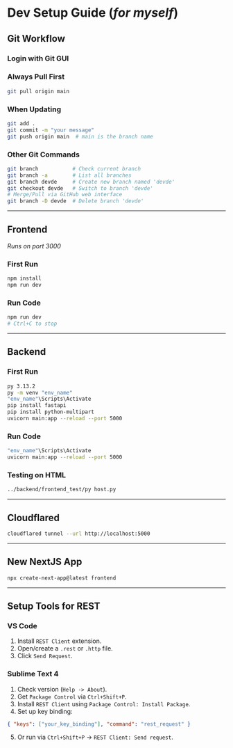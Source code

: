 # Dev Setup Guide (_for myself_)

## Git Workflow

### Login with Git GUI

### Always Pull First
```bash
git pull origin main
```

### When Updating
```bash
git add .
git commit -m "your message"
git push origin main  # main is the branch name
```

### Other Git Commands
```bash
git branch           # Check current branch
git branch -a        # List all branches
git branch devde     # Create new branch named 'devde'
git checkout devde   # Switch to branch 'devde'
# Merge/Pull via GitHub web interface
git branch -D devde  # Delete branch 'devde'
```

---

## Frontend

_Runs on port 3000_

### First Run
```bash
npm install
npm run dev
```

### Run Code
```bash
npm run dev
# Ctrl+C to stop
```

---

## Backend

### First Run
```bash
py 3.13.2
py -m venv "env_name"
"env_name"\Scripts\Activate
pip install fastapi
pip install python-multipart
uvicorn main:app --reload --port 5000
```

### Run Code
```bash
"env_name"\Scripts\Activate
uvicorn main:app --reload --port 5000
```

### Testing on HTML
```bash
../backend/frontend_test/py host.py
```

---

## Cloudflared

```bash
cloudflared tunnel --url http://localhost:5000
```

---

## New NextJS App

```bash
npx create-next-app@latest frontend
```

---

## Setup Tools for REST

### VS Code
1. Install `REST Client` extension.
2. Open/create a `.rest` or `.http` file.
3. Click `Send Request`.

### Sublime Text 4
1. Check version (`Help -> About`).
2. Get `Package Control` via `Ctrl+Shift+P`.
3. Install `REST Client` using `Package Control: Install Package`.
4. Set up key binding:
```json
{ "keys": ["your_key_binding"], "command": "rest_request" }
```
5. Or run via `Ctrl+Shift+P` → `REST Client: Send request`.